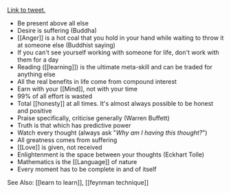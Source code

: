 [Link to tweet.](https://twitter.com/Vedanth/status/806217119050235904)

- Be present above all else
- Desire is suffering (Buddha)
- [[Anger]] is a hot coal that you hold in your hand while waiting to throw it at someone else (Buddhist saying)
- If you can't see yourself working with someone for life, don't work with them for a day
- Reading ([[learning]]) is the ultimate meta-skill and can be traded for anything else
- All the real benefits in life come from compound interest
- Earn with your [[Mind]], not with your time
- 99% of all effort is wasted
- Total [[honesty]] at all times. It's almost always possible to be honest and positive
- Praise specifically, criticise generally (Warren Buffett)
- Truth is that which has predictive power
- Watch every thought (always ask "_Why am I having this thought?_")
- All greatness comes from suffering
- [[Love]] is given, not received
- Enlightenment is the space between your thoughts (Eckhart Tolle)
- Mathematics is the [[Language]] of nature
- Every moment has to be complete in and of itself

See Also: [[learn to learn]], [[feynman technique]]
